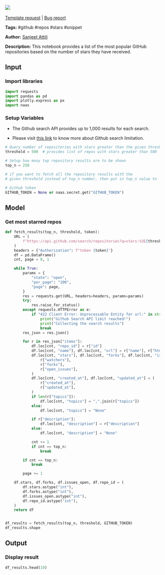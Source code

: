 <a href="https://app.naas.ai/user-redirect/naas/downloader?url=https://raw.githubusercontent.com/jupyter-naas/awesome-notebooks/master/GitHub/GitHub_Get_most_starred_repos.ipynb" target="_parent"><img src="https://naasai-public.s3.eu-west-3.amazonaws.com/open_in_naas.svg"/></a><br><br><a href="https://github.com/jupyter-naas/awesome-notebooks/issues/new?assignees=&labels=&template=template-request.md&title=Tool+-+Action+of+the+notebook+">Template request</a> | <a href="https://github.com/jupyter-naas/awesome-notebooks/issues/new?assignees=&labels=bug&template=bug_report.md&title=GitHub+-+Get+most+starred+repos:+Error+short+description">Bug report</a>

**Tags:** #github #repos #stars #snippet

**Author:** [Sanjeet Attili](https://www.linkedin.com/in/sanjeet-attili-760bab190)

**Description:** This notebook provides a list of the most popular GitHub repositories based on the number of stars they have received.

## Input

### Import libraries


```python
import requests
import pandas as pd
import plotly.express as px
import naas
```

### Setup Variables

* The Github search API provides up to 1,000 results for each search.

* Please visit [this link](https://docs.github.com/en/rest/search#about-the-search-api) to know more about Github search limitation.


```python
# Query number of repositories with stars greater than the given threshold
threshold = 500  # provides list of repos with stars greater than 500

# Setup how many top repository results are to be shown
top_n = 250

# if you want to fetch all the repository results with the
# given threshold instead of top_n number, then put in top_n value to 'all'

# Github token
GITHUB_TOKEN = None or naas.secret.get("GITHUB_TOKEN")
```

## Model

### Get most starred repos


```python
def fetch_results(top_n, threshold, token):
    URL = (
        f"https://api.github.com/search/repositories?q=stars:%3E{threshold}&sort=stars"
    )
    headers = {"Authorization": f"token {token}"}
    df = pd.DataFrame()
    cnt, page = 0, 1

    while True:
        params = {
            "state": "open",
            "per_page": "100",
            "page": page,
        }
        res = requests.get(URL, headers=headers, params=params)
        try:
            res.raise_for_status()
        except requests.HTTPError as e:
            if "422 Client Error: Unprocessable Entity for url:" in str(e):
                print("Github Search API limit reached!")
                print("Collecting the search results")
                break
        res_json = res.json()

        for r in res_json["items"]:
            df.loc[cnt, "repo_id"] = r["id"]
            df.loc[cnt, "name"], df.loc[cnt, "url"] = r["name"], r["html_url"]
            df.loc[cnt, "stars"], df.loc[cnt, "forks"], df.loc[cnt, "issues_open"] = (
                r["watchers"],
                r["forks"],
                r["open_issues"],
            )
            df.loc[cnt, "created_at"], df.loc[cnt, "updated_at"] = (
                r["created_at"],
                r["updated_at"],
            )
            if len(r["topics"]):
                df.loc[cnt, "topics"] = ",".join(r["topics"])
            else:
                df.loc[cnt, "topics"] = "None"

            if r["description"]:
                df.loc[cnt, "description"] = r["description"]
            else:
                df.loc[cnt, "description"] = "None"

            cnt += 1
            if cnt == top_n:
                break

        if cnt == top_n:
            break

        page += 1

    df.stars, df.forks, df.issues_open, df.repo_id = (
        df.stars.astype("int"),
        df.forks.astype("int"),
        df.issues_open.astype("int"),
        df.repo_id.astype("int"),
    )
    return df


df_results = fetch_results(top_n, threshold, GITHUB_TOKEN)
df_results.shape
```

## Output

### Display result


```python
df_results.head(10)
```
